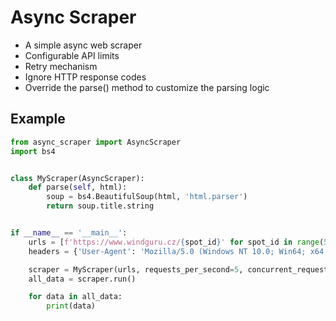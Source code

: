 # Async Scraper

- A simple async web scraper
- Configurable API limits
- Retry mechanism
- Ignore HTTP response codes 
- Override the parse() method to customize the parsing logic

## Example

```python
from async_scraper import AsyncScraper
import bs4


class MyScraper(AsyncScraper):
    def parse(self, html):
        soup = bs4.BeautifulSoup(html, 'html.parser')
        return soup.title.string


if __name__ == '__main__':
    urls = [f'https://www.windguru.cz/{spot_id}' for spot_id in range(50, 60)]
    headers = {'User-Agent': 'Mozilla/5.0 (Windows NT 10.0; Win64; x64; rv:53.0) Gecko/20100101 Firefox/53.0'}

    scraper = MyScraper(urls, requests_per_second=5, concurrent_requests=3, ignore_codes=[404], headers=headers)
    all_data = scraper.run()

    for data in all_data:
        print(data)
```
